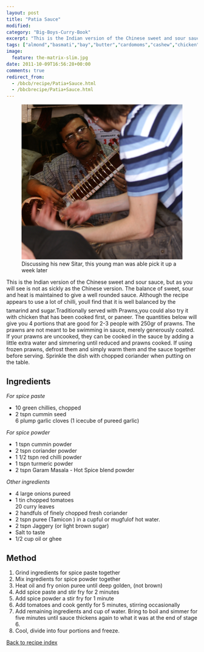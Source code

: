 ```yaml
---
layout: post
title: "Patia Sauce"
modified:
category: "Big-Boys-Curry-Book"
excerpt: "This is the Indian version of the Chinese sweet and sour sauce, but as you"
tags: ["almond","basmati","bay","butter","cardomoms","cashew","chicken","cinnamon","cloves","cumin","ghee","lamb","mace","nuts","pepper","rice","saffron","turmeric"]
image:
  feature: the-matrix-slim.jpg
date: 2011-10-09T16:56:28+00:00
comments: true
redirect_from: 
  - /bbcb/recipe/Patia+Sauce.html
  - /bbcbrecipe/Patia+Sauce.html
---
```


<figure>
	<a href="/images/bbcb/pict1465.jpg" alt="Sitar, Calcutta, India" title="Sitar, Calcutta, India &#169; Ashley Kitson 12/09/2011"><img src="/images/bbcb/pict1465.jpg"/></a>
	<figcaption>Discussing his new Sitar, this young man was able pick it up a week later</figcaption>
</figure>

This is the Indian version of the Chinese sweet and sour sauce, but as you will see is not as sickly as the Chinese version. The balance of sweet, sour and heat is maintained to give a well rounded sauce. Although the recipe appears to use a lot of chilli, you&#146;ll find that it is well balanced by the tamarind and sugar.Traditionally served with Prawns,you could also try it with chicken that has been cooked first, or paneer. The quantities below will give you 4 portions that are good for 2-3 people with 250gr of prawns. The prawns are not meant to be swimming in sauce, merely generously coated. If your prawns are uncooked, they can be cooked in the sauce by adding a little extra water and simmering until reduced and prawns cooked. If using frozen prawns, defrost them and simply warm them and the sauce together before serving. Sprinkle the dish with chopped coriander when putting on the table.
        
## Ingredients
        
<p><em>For spice paste</em></p><ul><li>10 green chillies, chopped</li><li>2 tspn cummin seed<br>6 plump garlic cloves (1 icecube of pureed garlic)</li></ul></p><p><em>For spice powder</em></p><ul><li>1 tspn cummin powder</li><li>2 tspn coriander powder</li><li>1 1/2 tspn red chilli powder</li><li>1 tspn turmeric powder</li><li>2 tspn Garam Masala - Hot Spice blend powder</li></ul><p><em>Other ingredients</em></p><ul><li>4 large onions pureed</li><li>1 tin chopped tomatoes<br>20 curry leaves</li><li>2 handfuls of finely chopped fresh coriander</li><li>2 tspn puree (Tamicon ) in a cupful or mugfulof hot water.</li><li>2 tspn Jaggery (or light brown sugar)</li><li>Salt to taste</li><li>1/2 cup oil or ghee</li></ul>
        
## Method

<ol><li>Grind ingredients for spice paste together</li><li>Mix ingredients for spice powder together</li><li>Heat oil and fry onion puree until deep golden, (not brown)</li><li>Add spice paste and stir fry for 2 minutes</li><li>Add spice powder a stir fry for 1 minute</li><li>Add tomatoes and cook gently for 5 minutes, stirring occasionally</li><li>Add remaining ingredients and cup of water. Bring to boil and simmer for five minutes until sauce thickens again to what it was at the end of stage 6.</li><li>Cool, divide into four portions and freeze.</li></ol>   

<a href="/bbcb">Back to recipe index</a>      